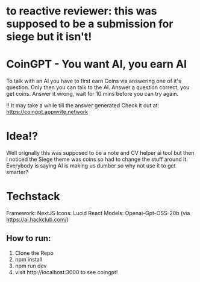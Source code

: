 # to reactive reviewer: this was supposed to be a submission for siege but it isn't!

# CoinGPT - You want AI, you earn AI

To talk with an AI you have to first earn Coins via answering one of it's question. Only then you can talk to the AI.
Answer a question correct, you get coins. Answer it wrong, wait for 10 mins before you can try again. 

!! It may take a while till the answer generated
Check it out at: https://coingpt.appwrite.network

# Idea!?
Well orignally this was supposed to be a note and CV helper ai tool but then i noticed the Siege theme was coins so had to change the stuff around it. 
Everybody is saying AI is making us dumber so why not use it to get smarter?
# Techstack
Framework: NextJS
Icons: Lucid React
Models: Openai-Gpt-OSS-20b (via https://ai.hackclub.com/)

## How to run:
1. Clone the Repo
2. npm install
4. npm run dev
5. visit http://localhost:3000 to see coingpt!
